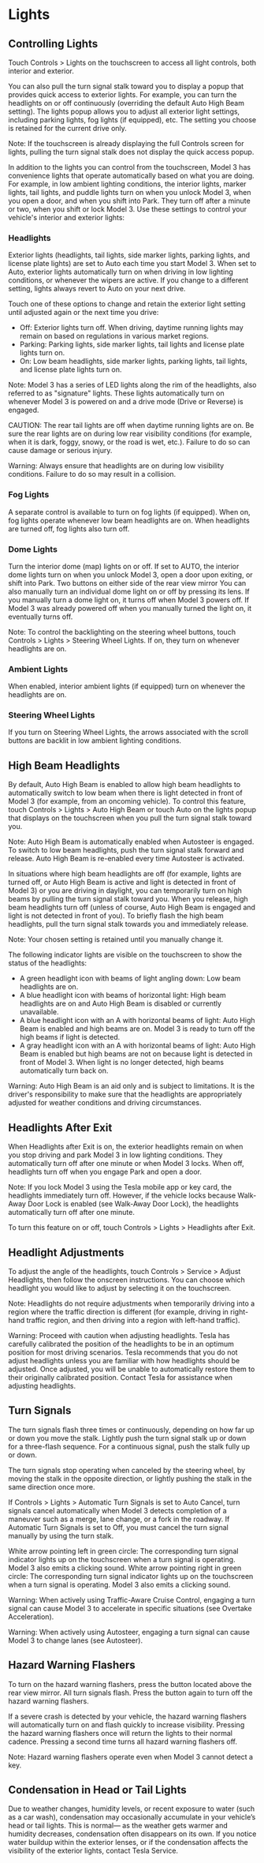 # Lights

## Controlling Lights

Touch Controls > Lights on the touchscreen to access all light controls, both interior and exterior.

You can also pull the turn signal stalk toward you to display a popup that provides quick access to exterior lights. For example, you can turn the headlights on or off continuously (overriding the default Auto High Beam setting). The lights popup allows you to adjust all exterior light settings, including parking lights, fog lights (if equipped), etc. The setting you choose is retained for the current drive only.

Note: If the touchscreen is already displaying the full Controls screen for lights, pulling the turn signal stalk does not display the quick access popup.

In addition to the lights you can control from the touchscreen, Model 3 has convenience lights that operate automatically based on what you are doing. For example, in low ambient lighting conditions, the interior lights, marker lights, tail lights, and puddle lights turn on when you unlock Model 3, when you open a door, and when you shift into Park. They turn off after a minute or two, when you shift or lock Model 3. Use these settings to control your vehicle's interior and exterior lights:

### Headlights

Exterior lights (headlights, tail lights, side marker lights, parking lights, and license plate lights) are set to Auto each time you start Model 3. When set to Auto, exterior lights automatically turn on when driving in low lighting conditions, or whenever the wipers are active. If you change to a different setting, lights always revert to Auto on your next drive.

Touch one of these options to change and retain the exterior light setting until adjusted again or the next time you drive:
- Off: Exterior lights turn off. When driving, daytime running lights may remain on based on regulations in various market regions.
- Parking: Parking lights, side marker lights, tail lights and license plate lights turn on.
- On: Low beam headlights, side marker lights, parking lights, tail lights, and license plate lights turn on.

Note: Model 3 has a series of LED lights along the rim of the headlights, also referred to as "signature" lights. These lights automatically turn on whenever Model 3 is powered on and a drive mode (Drive or Reverse) is engaged.

CAUTION: The rear tail lights are off when daytime running lights are on. Be sure the rear lights are on during low rear visibility conditions (for example, when it is dark, foggy, snowy, or the road is wet, etc.). Failure to do so can cause damage or serious injury.

Warning: Always ensure that headlights are on during low visibility conditions. Failure to do so may result in a collision.

### Fog Lights

A separate control is available to turn on fog lights (if equipped). When on, fog lights operate whenever low beam headlights are on. When headlights are turned off, fog lights also turn off.

### Dome Lights

Turn the interior dome (map) lights on or off. If set to AUTO, the interior dome lights turn on when you unlock Model 3, open a door upon exiting, or shift into Park.
Two buttons on either side of the rear view mirror
You can also manually turn an individual dome light on or off by pressing its lens. If you manually turn a dome light on, it turns off when Model 3 powers off. If Model 3 was already powered off when you manually turned the light on, it eventually turns off.

Note: To control the backlighting on the steering wheel buttons, touch Controls > Lights > Steering Wheel Lights. If on, they turn on whenever headlights are on.

### Ambient Lights

When enabled, interior ambient lights (if equipped) turn on whenever the headlights are on.

### Steering Wheel Lights

If you turn on Steering Wheel Lights, the arrows associated with the scroll buttons are backlit in low ambient lighting conditions.


## High Beam Headlights

By default, Auto High Beam is enabled to allow high beam headlights to automatically switch to low beam when there is light detected in front of Model 3 (for example, from an oncoming vehicle). To control this feature, touch Controls > Lights > Auto High Beam or touch Auto on the lights popup that displays on the touchscreen when you pull the turn signal stalk toward you.

Note: Auto High Beam is automatically enabled when Autosteer is engaged. To switch to low beam headlights, push the turn signal stalk forward and release. Auto High Beam is re-enabled every time Autosteer is activated.

In situations where high beam headlights are off (for example, lights are turned off, or Auto High Beam is active and light is detected in front of Model 3) or you are driving in daylight, you can temporarily turn on high beams by pulling the turn signal stalk toward you. When you release, high beam headlights turn off (unless of course, Auto High Beam is engaged and light is not detected in front of you). To briefly flash the high beam headlights, pull the turn signal stalk towards you and immediately release.

Note: Your chosen setting is retained until you manually change it.

The following indicator lights are visible on the touchscreen to show the status of the headlights:
- A green headlight icon with beams of light angling down: Low beam headlights are on.
- A blue headlight icon with beams of horizontal light: High beam headlights are on and Auto High Beam is disabled or currently unavailable.
- A blue headlight icon with an A with horizontal beams of light: Auto High Beam is enabled and high beams are on. Model 3 is ready to turn off the high beams if light is detected.
- A gray headlight icon with an A with horizontal beams of light: Auto High Beam is enabled but high beams are not on because light is detected in front of Model 3. When light is no longer detected, high beams automatically turn back on.

Warning: Auto High Beam is an aid only and is subject to limitations. It is the driver's responsibility to make sure that the headlights are appropriately adjusted for weather conditions and driving circumstances.


## Headlights After Exit

When Headlights after Exit is on, the exterior headlights remain on when you stop driving and park Model 3 in low lighting conditions. They automatically turn off after one minute or when Model 3 locks. When off, headlights turn off when you engage Park and open a door.

Note: If you lock Model 3 using the Tesla mobile app or key card, the headlights immediately turn off. However, if the vehicle locks because Walk-Away Door Lock is enabled (see Walk-Away Door Lock), the headlights automatically turn off after one minute.

To turn this feature on or off, touch Controls > Lights > Headlights after Exit.


## Headlight Adjustments

To adjust the angle of the headlights, touch Controls > Service > Adjust Headlights, then follow the onscreen instructions. You can choose which headlight you would like to adjust by selecting it on the touchscreen.

Note: Headlights do not require adjustments when temporarily driving into a region where the traffic direction is different (for example, driving in right-hand traffic region, and then driving into a region with left-hand traffic).

Warning: Proceed with caution when adjusting headlights. Tesla has carefully calibrated the position of the headlights to be in an optimum position for most driving scenarios. Tesla recommends that you do not adjust headlights unless you are familiar with how headlights should be adjusted. Once adjusted, you will be unable to automatically restore them to their originally calibrated position. Contact Tesla for assistance when adjusting headlights.


## Turn Signals

The turn signals flash three times or continuously, depending on how far up or down you move the stalk. Lightly push the turn signal stalk up or down for a three-flash sequence. For a continuous signal, push the stalk fully up or down.

The turn signals stop operating when canceled by the steering wheel, by moving the stalk in the opposite direction, or lightly pushing the stalk in the same direction once more.

If Controls > Lights > Automatic Turn Signals is set to Auto Cancel, turn signals cancel automatically when Model 3 detects completion of a maneuver such as a merge, lane change, or a fork in the roadway. If Automatic Turn Signals is set to Off, you must cancel the turn signal manually by using the turn stalk.

White arrow pointing left in green circle: The corresponding turn signal indicator lights up on the touchscreen when a turn signal is operating. Model 3 also emits a clicking sound.
White arrow pointing right in green circle: The corresponding turn signal indicator lights up on the touchscreen when a turn signal is operating. Model 3 also emits a clicking sound.

Warning: When actively using Traffic-Aware Cruise Control, engaging a turn signal can cause Model 3 to accelerate in specific situations (see Overtake Acceleration).

Warning: When actively using Autosteer, engaging a turn signal can cause Model 3 to change lanes (see Autosteer).


## Hazard Warning Flashers

To turn on the hazard warning flashers, press the button located above the rear view mirror. All turn signals flash. Press the button again to turn off the hazard warning flashers.

If a severe crash is detected by your vehicle, the hazard warning flashers will automatically turn on and flash quickly to increase visibility. Pressing the hazard warning flashers once will return the lights to their normal cadence. Pressing a second time turns all hazard warning flashers off.

Note: Hazard warning flashers operate even when Model 3 cannot detect a key.


## Condensation in Head or Tail Lights

Due to weather changes, humidity levels, or recent exposure to water (such as a car wash), condensation may occasionally accumulate in your vehicle’s head or tail lights. This is normal— as the weather gets warmer and humidity decreases, condensation often disappears on its own. If you notice water buildup within the exterior lenses, or if the condensation affects the visibility of the exterior lights, contact Tesla Service.